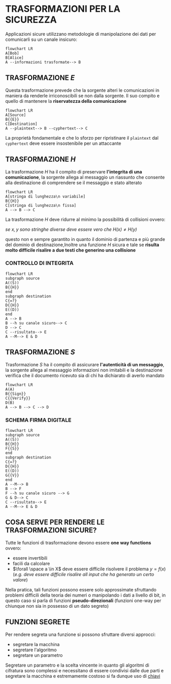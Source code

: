 # TRASFORMAZIONI PER LA SICUREZZA

Applicazioni sicure utilizzano metodologie di manipolazione dei dati per comunicarli su un canale insicuro:

```mermaid
flowchart LR
A[Bob]
B[Alice]
A --informazioni trasformate--> B
```

## TRASFORMAZIONE $E$

Questa trasformazione prevede che la sorgente alteri le comunicazioni in maniera da renderle irriconoscibili se non dalla sorgente. Il suo compito e quello di mantenere la **riservatezza della comunicazione**


```mermaid
flowchart LR
A[Source]
B{{E}}
C[Destination]
A --plaintext--> B --cyphertext--> C
```

La proprietà fondamentale e che lo sforzo per ripristinare il `plaintext`  dal `cyphertext` deve essere insostenibile per un attaccante

## TRASFORMAZIONE $H$

La trasformazione $H$ ha il compito di preservare **l'integrita di una comunicazione**, la sorgente allega al messaggio un riassunto che consente alla destinazione di comprendere se il messaggio e stato alterato

```mermaid
flowchart LR
A[stringa di lunghezza\n variabile]
B{{H}}
C[stringa di lunghezza\n fissa]
A --> B --> C
```

La trasformazione $H$ deve ridurre al minimo la possibilità di collisioni ovvero:

*se $x,y$ sono stringhe diverse deve essere vero che $H(x) \neq H(y)$* 

questo non e sempre garantito in quanto il dominio di partenza e più grande del dominio di destinazione,Inoltre una funzione $H$ sicura e tale se **risulta molto difficile risalire a due testi che generino una collisione**

### CONTROLLO DI INTEGRITA

```mermaid
flowchart LR
subgraph source
A((S))
B{{H}}
end
subgraph destination
C{=?}
D{{H}}
E((D))
end
A --> B  
B --h su canale sicuro--> C
D --> C
C --risultato--> E
A --M--> E & D
```
## TRASFORMAZIONE $S$

Trasformazione $S$ ha il compito di assicurare **l'autenticità di un messaggio**, la sorgente allega al messaggio informazioni non imitabili e la destinazione verifica che il documento ricevuto sia di chi ha dichiarato di averlo mandato

```mermaid
flowchart LR
A(A)
B{{Sign}}
C{{Verify}}
D(B)
A --> B --> C --> D
```

### SCHEMA FIRMA DIGITALE

```mermaid
flowchart LR
subgraph source
A((S))
B{{H}}
F{{S}}
end
subgraph destination
C{=?}
D{{H}}
E((D))
G{{V}}
end
A --M--> B  
B --> F
F --h su canale sicuro --> G
G & D--> C
C --risultato--> E
A --M--> E & D
```

## COSA SERVE PER RENDERE LE TRASFORMAZIONI SICURE?

Tutte le funzioni di trasformazione devono essere **one way functions** ovvero:

- essere invertibili
- facili da calcolare
- $\forall \space a \in X$ deve essere difficile risolvere il problema $y=f(x)$ (*e.g. deve essere difficile risalire all input che ha generato un certo valore*)

Nella pratica, tali funzioni possono essere solo approssimate sfruttando problemi difficili della teoria dei numeri o manipolando i dati a livello di bit, in questo caso si parla di funzioni **pseudo-direzionali** (funzioni one-way per chiunque non sia in possesso di un dato segreto) 

## FUNZIONI SEGRETE

Per rendere segreta una funzione si possono sfruttare diversi approcci:

- segretare la macchina
- segretare l'algoritmo
- segretare un parametro

Segretare un parametro e la scelta vincente in quanto gli algoritmi di cifratura sono complessi e necessitano di essere condivisi dalle due parti e segretare la macchina e estremamente costoso si fa dunque uso di [chiavi](CHIAVI.md)